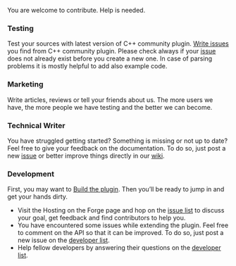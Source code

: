 You are welcome to contribute. Help is needed.

### Testing

Test your sources with latest version of C++ community plugin. [Write issues](https://github.com/SonarOpenCommunity/sonar-cxx/issues) you find from C++ community plugin. Please check always if your [issue](https://github.com/SonarOpenCommunity/sonar-cxx/issues?state=open) does not already exist before you create a new one. In case of parsing problems it is mostly helpful to add also example code.

### Marketing

Write articles, reviews or tell your friends about us. The more users we have, the more people we have testing and the better we can become.

### Technical Writer

You have struggled getting started? Something is missing or not up to date? Feel free to give your feedback on the documentation. To do so, just post a new [issue](https://github.com/SonarOpenCommunity/sonar-cxx/issues) or better improve things directly in our [wiki](https://github.com/SonarOpenCommunity/sonar-cxx/wiki).

### Development

First, you may want to [Build the plugin](https://github.com/SonarOpenCommunity/sonar-cxx/wiki/Build-the-plugin). Then you’ll be ready to jump in and get your hands dirty.
* Visit the Hosting on the Forge page and hop on the [issue list](https://github.com/SonarOpenCommunity/sonar-cxx/issues) to discuss your goal, get feedback and find contributors to help you.
* You have encountered some issues while extending the plugin. Feel free to comment on the API so that it can be improved. To do so, just post a new issue on the [developer list](https://github.com/SonarOpenCommunity/sonar-cxx/issues).
* Help fellow developers by answering their questions on the [developer list](https://github.com/SonarOpenCommunity/sonar-cxx/issues).
